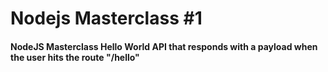 # Nodejs Masterclass #1

#### NodeJS Masterclass Hello World API that responds with a payload when the user hits the route "/hello"
